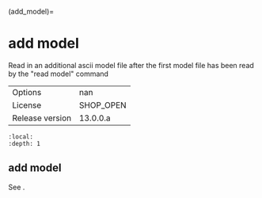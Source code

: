 (add_model)=
# add model
Read in an additional ascii model file after the first model file has been read by the "read model" command

|   |   |
|---|---|
|Options|nan|
|License|SHOP_OPEN|
|Release version|13.0.0.a|

```{contents}
:local:
:depth: 1
```

## add model
See [](read_model).



